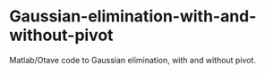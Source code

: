 # Gaussian-elimination-with-and-without-pivot
Matlab/Otave code to Gaussian elimination, with and without pivot.
